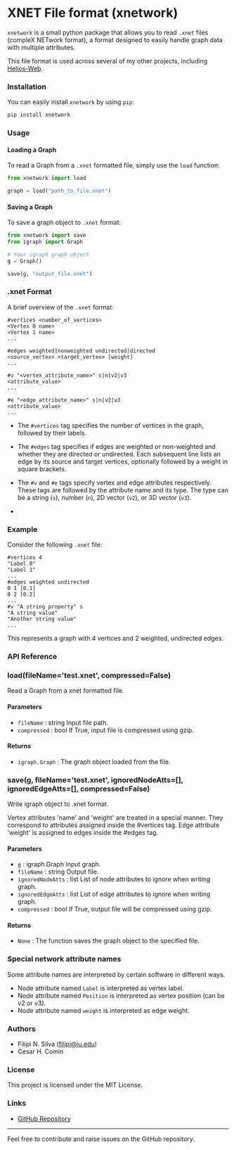 # XNET File format (xnetwork)

`xnetwork` is a small python package that allows you to read `.xnet` files (compleX NETwork format), a format designed to easily handle graph data with multiple attributes.

This file format is used across several of my other projects, including [Helios-Web](http://heliosweb.io).

### Installation

You can easily install `xnetwork` by using `pip`:

```bash
pip install xnetwork
```

### Usage

#### Loading a Graph

To read a Graph from a `.xnet` formatted file, simply use the `load` function:

```python
from xnetwork import load

graph = load("path_to_file.xnet")
```

#### Saving a Graph

To save a graph object to `.xnet` format:

```python
from xnetwork import save
from igraph import Graph

# Your igraph graph object
g = Graph()

save(g, "output_file.xnet")
```

### .xnet Format

A brief overview of the `.xnet` format:

```
#vertices <number_of_vertices>
<Vertex 0 name>
<Vertex 1 name>
...

#edges weighted|nonweighted undirected|directed
<source_vertex> <target_vertex> [weight]
...

#v "<vertex_attribute_name>" s|n|v2|v3
<attribute_value>
...

#e "<edge_attribute_name>" s|n|v2|v3
<attribute_value>
...
```


 - The `#vertices` tag specifies the number of vertices in the graph, followed by their labels.
  
 - The `#edges` tag specifies if edges are weighted or non-weighted and whether they are directed or undirected. Each subsequent line lists an edge by its source and target vertices, optionally followed by a weight in square brackets.

 - The `#v` and `#e` tags specify vertex and edge attributes respectively. These tags are followed by the attribute name and its type. The type can be a string (`s`), number (`n`), 2D vector (`v2`), or 3D vector (`v3`).

 - 

### Example

Consider the following `.xnet` file:

```
#vertices 4 
"Label 0"
"Label 1"
...
#edges weighted undirected
0 1 [0.1]
0 2 [0.2]
...
#v "A string property" s
"A string value"
"Another string value"
...
```

This represents a graph with 4 vertices and 2 weighted, undirected edges.

### API Reference
### load(fileName='test.xnet', compressed=False)

Read a Graph from a xnet formatted file.

#### Parameters
- `fileName` : string
    Input file path.
- `compressed` : bool
    If True, input file is compressed using gzip.

#### Returns
- `igraph.Graph` : The graph object loaded from the file.

### save(g, fileName='test.xnet', ignoredNodeAtts=[], ignoredEdgeAtts=[], compressed=False)

Write igraph object to .xnet format.

Vertex attributes 'name' and 'weight' are treated in a special manner. They correspond to attributes assigned inside the #vertices tag. Edge attribute 'weight' is assigned to edges inside the #edges tag.

#### Parameters
- `g` : igraph.Graph
    Input graph.
- `fileName` : string
    Output file.
- `ignoredNodeAtts` : list
    List of node attributes to ignore when writing graph.
- `ignoredEdgeAtts` : list
    List of edge attributes to ignore when writing graph.
- `compressed` : bool
    If True, output file will be compressed using gzip.

#### Returns
- `None` : The function saves the graph object to the specified file.

 

### Special network attribute names
Some attribute names are interpreted by certain software in different ways.
 - Node attribute named `Label` is interpreted as vertex label.
 - Node attribute named `Position` is interpreted as vertex position (can be v2 or v3).
 - Node attribute named `weight` is interpreted as edge weight.

### Authors

- Filipi N. Silva (filipi@iu.edu)
- Cesar H. Comin

### License

This project is licensed under the MIT License.

### Links

- [GitHub Repository](https://github.com/filipinascimento/xnet)

---

Feel free to contribute and raise issues on the GitHub repository.
